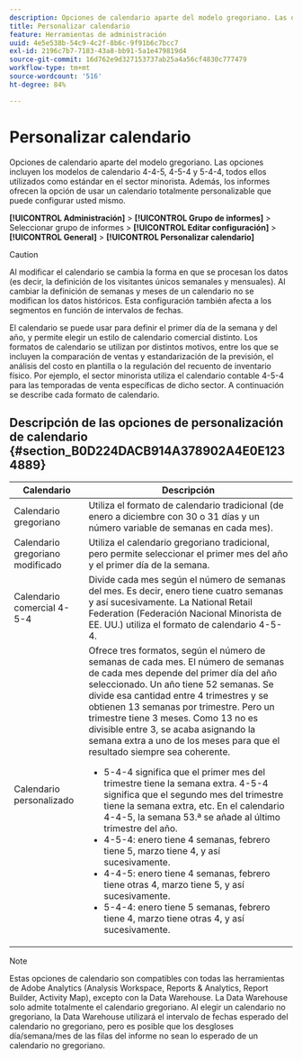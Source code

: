 ```yaml
---
description: Opciones de calendario aparte del modelo gregoriano. Las opciones incluyen los modelos de calendario 4-4-5, 4-5-4 y 5-4-4, todos ellos utilizados como estándar en el sector minorista. Además, los informes ofrecen la opción de usar un calendario totalmente personalizable que puede configurar usted mismo.
title: Personalizar calendario
feature: Herramientas de administración
uuid: 4e5e538b-54c9-4c2f-8b6c-9f91b6c7bcc7
exl-id: 2196c7b7-7183-43a8-bb91-5a1e479819d4
source-git-commit: 16d762e9d327153737ab25a4a56cf4830c777479
workflow-type: tm+mt
source-wordcount: '516'
ht-degree: 84%

---
```


# Personalizar calendario

Opciones de calendario aparte del modelo gregoriano. Las opciones incluyen los modelos de calendario 4-4-5, 4-5-4 y 5-4-4, todos ellos utilizados como estándar en el sector minorista. Además, los informes ofrecen la opción de usar un calendario totalmente personalizable que puede configurar usted mismo.

**[!UICONTROL Administración]** > **[!UICONTROL Grupo de informes]** > Seleccionar grupo de informes > **[!UICONTROL Editar configuración]** > **[!UICONTROL General]** > **[!UICONTROL Personalizar calendario]**

>[!CAUTION]
>
>Al modificar el calendario se cambia la forma en que se procesan los datos (es decir, la definición de los visitantes únicos semanales y mensuales). Al cambiar la definición de semanas y meses de un calendario no se modifican los datos históricos. Esta configuración también afecta a los segmentos en función de intervalos de fechas.

El calendario se puede usar para definir el primer día de la semana y del año, y permite elegir un estilo de calendario comercial distinto. Los formatos de calendario se utilizan por distintos motivos, entre los que se incluyen la comparación de ventas y estandarización de la previsión, el análisis del costo en plantilla o la regulación del recuento de inventario físico. Por ejemplo, el sector minorista utiliza el calendario contable 4-5-4 para las temporadas de venta específicas de dicho sector. A continuación se describe cada formato de calendario.

## Descripción de las opciones de personalización de calendario {#section_B0D224DACB914A378902A4E0E1234889}

| Calendario | Descripción |
|--- |--- |
| Calendario gregoriano | Utiliza el formato de calendario tradicional (de enero a diciembre con 30 o 31 días y un número variable de semanas en cada mes). |
| Calendario gregoriano modificado | Utiliza el calendario gregoriano tradicional, pero permite seleccionar el primer mes del año y el primer día de la semana. |
| Calendario comercial 4-5-4 | Divide cada mes según el número de semanas del mes. Es decir, enero tiene cuatro semanas y así sucesivamente. La National Retail Federation (Federación Nacional Minorista de EE. UU.) utiliza el formato de calendario 4-5-4. |
| Calendario personalizado | Ofrece tres formatos, según el número de semanas de cada mes. El número de semanas de cada mes depende del primer día del año seleccionado.  Un año tiene 52 semanas. Se divide esa cantidad entre 4 trimestres y se obtienen 13 semanas por trimestre. Pero un trimestre tiene 3 meses. Como 13 no es divisible entre 3, se acaba asignando la semana extra a uno de los meses para que el resultado siempre sea coherente.<ul><li>5-4-4 significa que el primer mes del trimestre tiene la semana extra. 4-5-4 significa que el segundo mes del trimestre tiene la semana extra, etc. En el calendario 4-4-5, la semana 53.ª se añade al último trimestre del año.</li><li>4-5-4: enero tiene 4 semanas, febrero tiene 5, marzo tiene 4, y así sucesivamente.</li><li>4-4-5: enero tiene 4 semanas, febrero tiene otras 4, marzo tiene 5, y así sucesivamente.</li><li>5-4-4: enero tiene 5 semanas, febrero tiene 4, marzo tiene otras 4, y así sucesivamente.</li></ul> |

>[!NOTE]
>Estas opciones de calendario son compatibles con todas las herramientas de Adobe Analytics (Analysis Workspace, Reports &amp; Analytics, Report Builder, Activity Map), excepto con la Data Warehouse. La Data Warehouse solo admite totalmente el calendario gregoriano. Al elegir un calendario no gregoriano, la Data Warehouse utilizará el intervalo de fechas esperado del calendario no gregoriano, pero es posible que los desgloses día/semana/mes de las filas del informe no sean lo esperado de un calendario no gregoriano.
